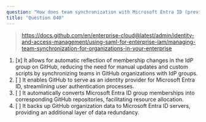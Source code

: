 ```yaml
---
question: "How does team synchronization with Microsoft Entra ID (previously Azure AD) benefit GitHub Enterprise Cloud organizations?"
title: "Question 040"
---
```


> https://docs.github.com/en/enterprise-cloud@latest/admin/identity-and-access-management/using-saml-for-enterprise-iam/managing-team-synchronization-for-organizations-in-your-enterprise
1. [x] It allows for automatic reflection of membership changes in the IdP group on GitHub, reducing the need for manual updates and custom scripts by synchronizing teams in GitHub organizations with IdP groups.
1. [ ] It enables GitHub to serve as an identity provider for Microsoft Entra ID, streamlining user authentication processes.
1. [ ] It automatically converts Microsoft Entra ID group memberships into corresponding GitHub repositories, facilitating resource allocation.
1. [ ] It backs up GitHub organization data to Microsoft Entra ID servers, providing an additional layer of data redundancy.
